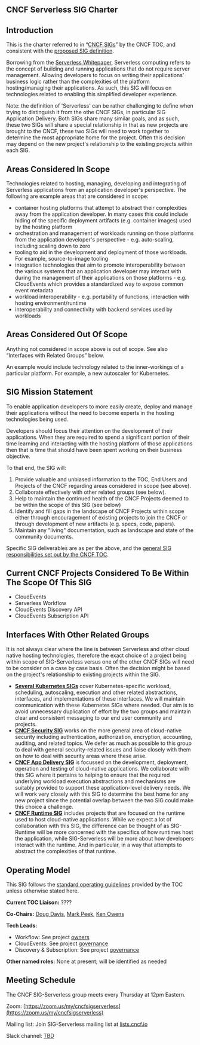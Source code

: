 ## CNCF Serverless SIG Charter

## Introduction

This is the charter referred to in “[CNCF
SIGs](https://github.com/cncf/toc/blob/master/sigs/cncf-sigs.md#sig-charter)”
by the CNCF TOC, and consistent with the [proposed SIG
definition](https://github.com/cncf/toc/blob/master/sigs/proposed.md).

Borrowing from the [Serverless
Whitepaper](https://github.com/cncf/wg-serverless/tree/master/whitepapers/serverless-overview),
Serverless computing refers to the concept of building and running
applications that do not require server management. Allowing developers
to focus on writing their applications’ business logic rather than the
complexities of the platform hosting/managing their applications. As such,
this SIG will focus on technologies related to enabling this simplified
developer experience.

Note: the definition of 'Serverless' can be rather challenging to define
when trying to distinguish it from the othe CNCF SIGs, in particular
SIG Application Delivery. Both SIGs share many similar goals, and as such,
these two SIGs will share a special relationship in that as new projects are
brought to the CNCF, these two SIGs will need to work together to determine the
most appropriate home for the project. Often this decision may depend on the
new project's relationship to the existing projects within each SIG.

## Areas Considered In Scope

Technologies related to hosting, managing, developing and integrating of
Serverless applications from an application developer's perspective.
The following are example areas that are considered in scope:

* container hosting platforms that attempt to abstract their complexities away
  from the application developer. In many cases this could include hiding
  of the specific deployment artifacts (e.g. container images) used by the
  hosting platform
* orchestration and management of workloads running on those platforms from the
  application developer's perspective - e.g. auto-scaling, including
  scaling down to zero
* tooling to aid in the development and deployment of those workloads. For
  example, source-to-image tooling
* integration technologies that aim to promote interoperability between the
  various systems that an application developer may interact with during the
  management of their applications on those platforms - e.g.
  CloudEvents which provides a standardized way to expose common event
  metadata
* workload interoperability - e.g. portability of functions,
  interaction with hosting environment/runtime
* interoperability and connectivity with backend services used by workloads

## Areas Considered Out Of Scope

Anything not considered in scope above is out of scope.  See also “Interfaces
with Related Groups” below.

An example would include technology related to the inner-workings of a
particular platform. For example, a new autoscaler for Kubernetes.

## SIG Mission Statement

To enable application developers to more easily create, deploy and manage their
applications without the need to become experts in the hosting technologies
being used.

Developers should focus their attention on the development of their
applications. When they are required to spend a significant portion of their
time learning and interacting with the hosting platform of those applications
then that is time that should have been spent working on their business
objective.

To that end, the SIG will:

1. Provide valuable and unbiased information to the TOC,
   End Users and Projects of the CNCF regarding areas considered in scope
   (see above).
2. Collaborate effectively with other related groups (see below).
3. Help to maintain the continued health of the CNCF Projects deemed
   to be within the scope of this SIG (see below)
4. Identify and fill gaps in the landscape of CNCF Projects within scope
   either through encouragement of existing projects to join the CNCF
   or through development of new artifacts (e.g. specs, code, papers).
5. Maintain any "living" documentation, such as landscape and state of the
   community documents.

Specific SIG deliverables are as per the above, and the [general SIG
responsibilities set out by the CNCF
 TOC](https://github.com/cncf/toc/blob/master/sigs/cncf-sigs.md#responsibilities--empowerment-of-sigs).

## Current CNCF Projects Considered To Be Within The Scope Of This SIG

* CloudEvents
* Serverless Workflow
* CloudEvents Discovery API
* CloudEvents Subscription API

## Interfaces With Other Related Groups

It is not always clear where the line is between
Serverless and other cloud native hosting technologies, therefore the exact
choice of a project being within scope of SIG-Serverless versus one of the
other CNCF SIGs will need to be consider on a case by case basis. Often the
decision might be based on the project's relationship to existing projects
within the SIG.

*   **[Several Kubernetes SIGs](https://github.com/kubernetes/community)**
    cover Kubernetes-specific workload, scheduling, autoscaling, execution
    and other related abstractions, interfaces, and implementations of
    these interfaces.  We will maintain communication with these Kubernetes
    SIGs where needed.  Our aim is to avoid unnecessary duplication of
    effort by the two groups and maintain clear and consistent messaging
    to our end user community and projects.
*   **[CNCF Security SIG](https://github.com/cncf/sig-security)**
    works on the more general area of cloud-native security including
    authentication, authorization, encryption, accounting, auditing, and
    related topics.  We defer as much as possible to this group to deal
    with general security-related issues and liaise closely with them on
    how to deal with security areas where these arise.
*   **[CNCF App Delivery SIG](https://github.com/cncf/sig-app-delivery)**
    is focussed on the development, deployment, operation and testing of
    cloud-native applications. We collaborate with this SIG where it
    pertains to helping to ensure that the required underlying workload
    execution abstractions and mechanisms are suitably provided to support
    these application-level delivery needs. We will work very closely with
	this SIG to determine the best home for any new project since the potential
	overlap between the two SIG could make this choice a challenge.
*   **[CNCF Runtime SIG](https://github.com/cncf/sig-runtime)**
    includes projects that are focused on the runtime used to host
    cloud-native applications. While we expect a lot of collaboration with this
    SIG, the difference can be thought of as SIG-Runtime will be more
    concerned with the specifics of how runtimes host the application, while
    SIG-Serverless will be more about how developers interact with the
    runtime. And in particular, in a way that attempts to abstract the
    complexities of that runtime.

## Operating Model

This SIG follows the
[standard operating
 guidelines](https://github.com/cncf/toc/blob/master/sigs/cncf-sigs.md#operating-model)
provided by the TOC unless otherwise stated here.

**Current TOC Liaison:**  ????

**Co-Chairs:** [Doug Davis](https://github.com/duglin/),
  [Mark Peek](https://github.com/markpeek/),
  [Ken Owens](https://github.com/kenowens12)

**Tech Leads:**
  - Workflow: See project
  [owners](https://github.com/cncf/wg-serverless/blob/master/workflow/spec/governance/owners.md)
  - CloudEvents: See project
  [governance](https://github.com/cloudevents/spec/blob/master/GOVERNANCE.md)
  - Discovery & Subscription: See project
  [governance](https://github.com/cloudevents/spec/blob/master/GOVERNANCE.md)

**Other named roles:** None at present; will be identified as needed

## Meeting Schedule

The CNCF SIG-Serverless group meets every Thursday at 12pm Eastern.

Zoom:
[https://zoom.us/my/cncfsigserverless](https://zoom.us/my/cncfsigserverless)

Mailing list: Join SIG-Serverless mailing list at
[lists.cncf.io](https://lists.cncf.io)

Slack channel: [TBD](TBD) 
